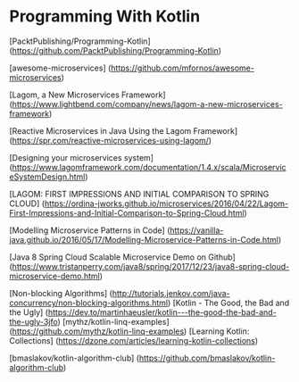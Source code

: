 #           Programming With Kotlin

[PacktPublishing/Programming-Kotlin] (https://github.com/PacktPublishing/Programming-Kotlin)

[awesome-microservices] (https://github.com/mfornos/awesome-microservices)

[Lagom, a New Microservices Framework] (https://www.lightbend.com/company/news/lagom-a-new-microservices-framework)

[Reactive Microservices in Java Using the Lagom Framework] (https://spr.com/reactive-microservices-using-lagom/)

[Designing your microservices system] (https://www.lagomframework.com/documentation/1.4.x/scala/MicroserviceSystemDesign.html)

[LAGOM: FIRST IMPRESSIONS AND INITIAL COMPARISON TO SPRING CLOUD] (https://ordina-jworks.github.io/microservices/2016/04/22/Lagom-First-Impressions-and-Initial-Comparison-to-Spring-Cloud.html)


[Modelling Microservice Patterns in Code] (https://vanilla-java.github.io/2016/05/17/Modelling-Microservice-Patterns-in-Code.html)


[Java 8 Spring Cloud Scalable Microservice Demo on Github] (https://www.tristanperry.com/java8/spring/2017/12/23/java8-spring-cloud-microservice-demo.html)



[Non-blocking Algorithms] (http://tutorials.jenkov.com/java-concurrency/non-blocking-algorithms.html)
[Kotlin - The Good, the Bad and the Ugly] (https://dev.to/martinhaeusler/kotlin---the-good-the-bad-and-the-ugly-3jfo)
[mythz/kotlin-linq-examples] (https://github.com/mythz/kotlin-linq-examples)
[Learning Kotlin: Collections] (https://dzone.com/articles/learning-kotlin-collections)



[bmaslakov/kotlin-algorithm-club] (https://github.com/bmaslakov/kotlin-algorithm-club)

